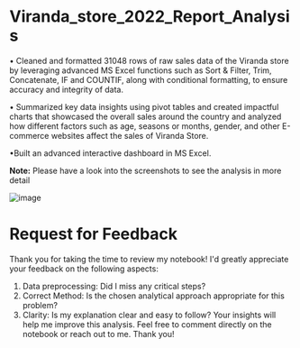 # Viranda_store_2022_Report_Analysis

 • Cleaned and formatted 31048 rows of raw sales data of the Viranda store by leveraging advanced MS Excel functions such as Sort & Filter, Trim, Concatenate, IF and COUNTIF, along with conditional formatting, to ensure accuracy and integrity of data.

 • Summarized key data insights using pivot tables and created impactful charts that showcased the overall sales around the country and analyzed how different factors such as age, seasons or months, gender, and other E-commerce websites affect the sales of Viranda Store.

 •Built an advanced interactive dashboard in MS Excel.
 

**Note:**  Please have a look into the screenshots to see the analysis in more detail
 
![image](https://github.com/Shifanaaz125/Viranda_store_2022_Report_Analysis/assets/120267469/b3a9ef9f-652d-495e-82ed-51e1e57d7246) 

# Request for Feedback
Thank you for taking the time to review my notebook! I'd greatly appreciate your feedback on the following aspects:

1. Data preprocessing: Did I miss any critical steps?
2. Correct Method: Is the chosen analytical approach appropriate for this problem?
3. Clarity: Is my explanation clear and easy to follow?
Your insights will help me improve this analysis. Feel free to comment directly on the notebook or reach out to me. Thank you!
